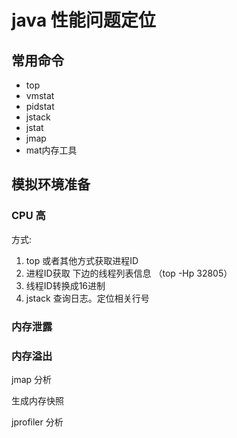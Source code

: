 # java 性能问题定位 
## 常用命令 
- top
- vmstat
- pidstat
- jstack
- jstat
- jmap
- mat内存工具

## 模拟环境准备

### CPU 高
方式: 

1. top 或者其他方式获取进程ID
2. 进程ID获取 下边的线程列表信息 （top -Hp 32805） 
3. 线程ID转换成16进制
4. jstack 查询日志。定位相关行号
### 内存泄露
### 内存溢出

jmap 分析

生成内存快照

jprofiler 分析



